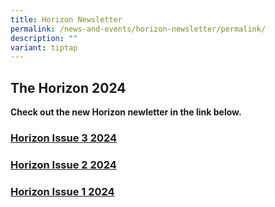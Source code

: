 ```yaml
---
title: Horizon Newsletter
permalink: /news-and-events/horizon-newsletter/permalink/
description: ""
variant: tiptap
---
```

<h2>The Horizon 2024</h2>
<p><strong>Check out the new Horizon newletter in the link below.</strong>
</p>
<h3><a href="https://wrpsthehorizon.com/" rel="noopener nofollow" target="_blank">Horizon Issue 3 2024</a></h3>
<h3><a href="https://www.wrpsthehorizon.com/HorizonIssue2/mobile/index.html" rel="noopener noreferrer nofollow" target="_blank">Horizon Issue 2 2024</a></h3>
<h3><a href="http://www.wrpsthehorizon.com/" rel="noopener noreferrer nofollow" target="_blank">Horizon Issue 1 2024</a></h3>
<h3></h3>
<p></p>
<h2></h2>
<p></p>
<p></p>
<p></p>
<p></p>
<h2></h2>
<p></p>
<p></p>
<p></p>
<p></p>
<p></p>
<p></p>
<h2></h2>
<p></p>
<p></p>
<p></p>
<p></p>
<p></p>
<h2></h2>
<p></p>
<p></p>
<p></p>
<p></p>
<p></p>
<h2></h2>
<p></p>
<p></p>
<p></p>
<p></p>
<p></p>
<p></p>